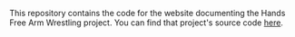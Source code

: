 This repository contains the code for the website documenting the Hands Free Arm Wrestling project. You can find that project's source code [here](https://github.com/ellieSundheim/e155-project).
